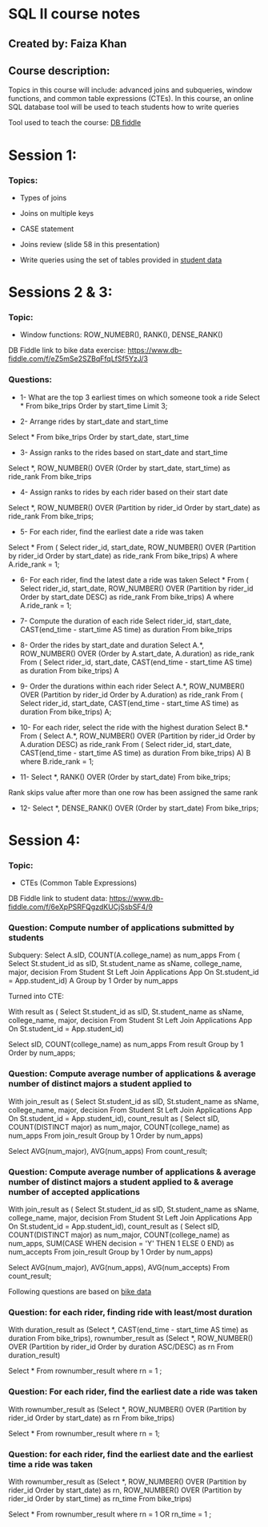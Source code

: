 # SQL II course notes

## Created by: Faiza Khan

## Course description:

Topics in this course will include: advanced joins and subqueries, window functions, and common table expressions (CTEs). In this course, an online SQL database tool will be used to teach students how to write queries

Tool used to teach the course: [DB fiddle](https://www.db-fiddle.com/)

# Session 1:

### Topics:

- Types of joins
- Joins on multiple keys
- CASE statement

- Joins review (slide 58 in this presentation)
- Write queries using the set of tables provided in [student data](https://www.db-fiddle.com/f/6eXpPSRFQgzdKUCjSsbSF4/9)

# Sessions 2 & 3:

### Topic:

- Window functions: ROW_NUMEBR(), RANK(), DENSE_RANK()

DB Fiddle link to bike data exercise: https://www.db-fiddle.com/f/eZ5mSe2SZBqFfqLfSf5YzJ/3

### Questions: 

+ 1- What are the top 3 earliest times on which someone took a ride
Select *
From bike_trips
Order
   by start_time
 Limit 3;

+ 2- Arrange rides by start_date and start_time

Select *
  From bike_trips
 Order
    by start_date, start_time

+ 3- Assign ranks to the rides based on start_date and start_time
 
Select *,
       ROW_NUMBER() OVER (Order by start_date, start_time) as ride_rank
  From bike_trips

+ 4- Assign ranks to rides by each rider based on their start date

Select *,
      ROW_NUMBER() OVER (Partition by rider_id Order by start_date) as ride_rank
  From bike_trips;

+ 5- For each rider, find the earliest date a ride was taken

Select *
  From (
Select rider_id,
       start_date, 
       ROW_NUMBER() OVER (Partition by rider_id Order by start_date) as ride_rank
  From bike_trips) A
  where A.ride_rank = 1;

+ 6- For each rider, find the latest date a ride was taken
Select *
  From (
Select rider_id,
       start_date, 
       ROW_NUMBER() OVER (Partition by rider_id Order by start_date DESC) as ride_rank
  From bike_trips) A
  where A.ride_rank = 1;

+ 7-  Compute the duration of each ride
Select rider_id,
       start_date,
       CAST(end_time - start_time AS time) as duration
  From bike_trips

+ 8-  Order the rides by start_date and duration
Select A.*,
       ROW_NUMBER() OVER (Order by A.start_date, A.duration) as ride_rank
 From (
Select rider_id,
       start_date,
       CAST(end_time - start_time AS time) as duration 
  From bike_trips) A

+ 9- Order the durations within each rider
Select A.*,
      ROW_NUMBER() OVER (Partition by rider_id Order by A.duration) as ride_rank
 From (
Select rider_id,
       start_date,
       CAST(end_time - start_time AS time) as duration 
  From bike_trips) A;

+ 10- For each rider, select the ride with the highest duration
Select B.*
  From (
Select A.*,
       ROW_NUMBER() OVER (Partition by rider_id Order by A.duration DESC) as ride_rank
 From (
Select rider_id,
       start_date,
       CAST(end_time - start_time AS time) as duration 
  From bike_trips) A) B
where B.ride_rank = 1;

+ 11- Select *,
       RANK() OVER (Order by start_date)
  From bike_trips;

Rank skips value after more than one row has been assigned the same rank

+ 12- Select *,
       DENSE_RANK() OVER (Order by start_date)
  From bike_trips;

# Session 4:

### Topic:
- CTEs (Common Table Expressions)

DB Fiddle link to student data: https://www.db-fiddle.com/f/6eXpPSRFQgzdKUCjSsbSF4/9

### Question: Compute number of applications submitted by students

Subquery:
Select A.sID,
       COUNT(A.college_name) as num_apps
  From (
Select St.student_id as sID,
       St.student_name as sName,
       college_name,
       major,
       decision
  From Student St
  Left
  Join Applications App
    On St.student_id = App.student_id) A
 Group
    by 1
 Order
    by num_apps

Turned into CTE:

With result as 
   (
Select St.student_id as sID,
       St.student_name as sName,
       college_name,
       major,
       decision
  From Student St
  Left
  Join Applications App
    On St.student_id = App.student_id) 
    
Select sID,
       COUNT(college_name) as num_apps
  From result
 Group 
    by 1
 Order
    by num_apps;

### Question: Compute average number of applications & average number of distinct majors a student applied to

With join_result as 
   (
Select St.student_id as sID,
       St.student_name as sName,
       college_name,
       major,
       decision
  From Student St
  Left
  Join Applications App
    On St.student_id = App.student_id),
count_result as
	(
      	  Select sID,
            		COUNT(DISTINCT major) as num_major,
       		COUNT(college_name) as num_apps
  		From join_result
 	   Group 
    	  by 1
	   Order
    	  by num_apps)
          
Select AVG(num_major), 
           AVG(num_apps)
  From count_result;

### Question: Compute average number of applications & average number of distinct majors a student applied to & average number of accepted applications

With join_result as 
   (
Select St.student_id as sID,
       St.student_name as sName,
       college_name,
       major,
       decision
  From Student St
  Left
  Join Applications App
    On St.student_id = App.student_id),
count_result as
	(
      Select sID,
            COUNT(DISTINCT major) as num_major,
            COUNT(college_name) as num_apps,
            SUM(CASE WHEN decision = 'Y' THEN 1 ELSE 0 END) as num_accepts
  		From join_result
 	   Group 
    	  by 1
	   Order
    	  by num_apps)
          
Select AVG(num_major),
       AVG(num_apps),
       AVG(num_accepts)
  From count_result;

Following questions are based on [bike data](https://www.db-fiddle.com/f/eZ5mSe2SZBqFfqLfSf5YzJ/3)

### Question: for each rider, finding ride with least/most duration

With duration_result as
  (Select *,
          CAST(end_time - start_time AS time) as duration
     From bike_trips),
   rownumber_result as 
   (Select *,
           ROW_NUMBER() OVER (Partition by rider_id Order by duration ASC/DESC) as rn
      From duration_result)
 
Select *
  From rownumber_result
 where rn = 1 ;

### Question: For each rider, find the earliest date a ride was taken

With rownumber_result as 
   (Select *,
           ROW_NUMBER() OVER (Partition by rider_id Order by start_date) as rn
      From bike_trips)
 
Select *
  From rownumber_result
 where rn = 1;

### Question: for each rider, find the earliest date and the earliest time a ride was taken

With rownumber_result as 
   (Select *,
           ROW_NUMBER() OVER (Partition by rider_id Order by start_date) as rn,
           ROW_NUMBER() OVER (Partition by rider_id Order by start_time) as rn_time
      From bike_trips)
 
Select *
  From rownumber_result
 where rn = 1 OR rn_time = 1 ;

